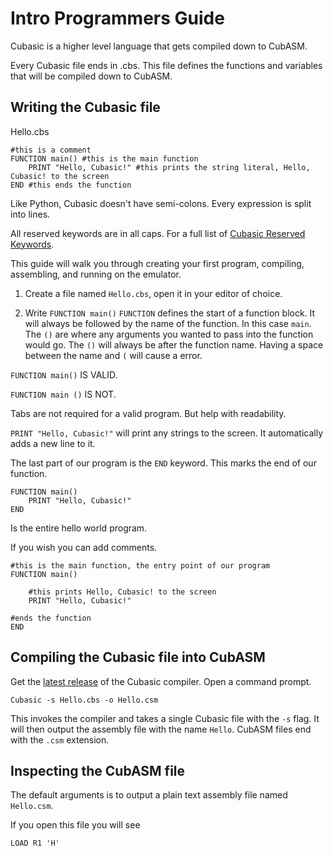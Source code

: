 # Intro Programmers Guide

Cubasic is a higher level language that gets compiled down to CubASM.

Every Cubasic file ends in .cbs. This file defines the functions and variables that will be compiled down to CubASM.

## Writing the Cubasic file

Hello.cbs
```
#this is a comment
FUNCTION main() #this is the main function
    PRINT "Hello, Cubasic!" #this prints the string literal, Hello, Cubasic! to the screen
END #this ends the function
```

Like Python, Cubasic doesn't have semi-colons. Every expression is split into lines.

All reserved keywords are in all caps. For a full list of [Cubasic Reserved Keywords]().

This guide will walk you through creating your first program, compiling, assembling, and running on the emulator.

1. Create a file named `Hello.cbs`, open it in your editor of choice.

2. Write `FUNCTION main()`
`FUNCTION` defines the start of a function block. It will always be followed by the name of the function. In this case `main`. The `()` are where any arguments you wanted to pass into the function would go. The `()` will always be after the function name. Having a space between the name and `(` will cause a error.

`FUNCTION main()` IS VALID.

`FUNCTION main ()` IS NOT.

Tabs are not required for a valid program. But help with readability.

`PRINT "Hello, Cubasic!"` will print any strings to the screen. It automatically adds a new line to it.

The last part of our program is the `END` keyword. This marks the end of our function.

```
FUNCTION main()
    PRINT "Hello, Cubasic!"
END
```
Is the entire hello world program.

If you wish you can add comments.

```
#this is the main function, the entry point of our program
FUNCTION main()

    #this prints Hello, Cubasic! to the screen
    PRINT "Hello, Cubasic!"

#ends the function
END
```

## Compiling the Cubasic file into CubASM

Get the [latest release]() of the Cubasic compiler. Open a command prompt.

```
Cubasic -s Hello.cbs -o Hello.csm
```
This invokes the compiler and takes a single Cubasic file with the `-s` flag. It will then output the assembly file with the name `Hello`. CubASM files end with the `.csm` extension.

## Inspecting the CubASM file

The default arguments is to output a plain text assembly file named `Hello.csm`.

If you open this file you will see

```
LOAD R1 'H'
```